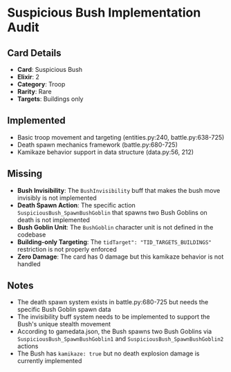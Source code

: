 # Suspicious Bush Implementation Audit

## Card Details
- **Card**: Suspicious Bush
- **Elixir**: 2
- **Category**: Troop
- **Rarity**: Rare
- **Targets**: Buildings only

## Implemented
- Basic troop movement and targeting (entities.py:240, battle.py:638-725)
- Death spawn mechanics framework (battle.py:680-725)
- Kamikaze behavior support in data structure (data.py:56, 212)

## Missing
- **Bush Invisibility**: The `BushInvisibility` buff that makes the bush move invisibly is not implemented
- **Death Spawn Action**: The specific action `SuspiciousBush_SpawnBushGoblin` that spawns two Bush Goblins on death is not implemented
- **Bush Goblin Unit**: The `BushGoblin` character unit is not defined in the codebase
- **Building-only Targeting**: The `tidTarget": "TID_TARGETS_BUILDINGS"` restriction is not properly enforced
- **Zero Damage**: The card has 0 damage but this kamikaze behavior is not handled

## Notes
- The death spawn system exists in battle.py:680-725 but needs the specific Bush Goblin spawn data
- The invisibility buff system needs to be implemented to support the Bush's unique stealth movement
- According to gamedata.json, the Bush spawns two Bush Goblins via `SuspiciousBush_SpawnBushGoblin1` and `SuspiciousBush_SpawnBushGoblin2` actions
- The Bush has `kamikaze: true` but no death explosion damage is currently implemented